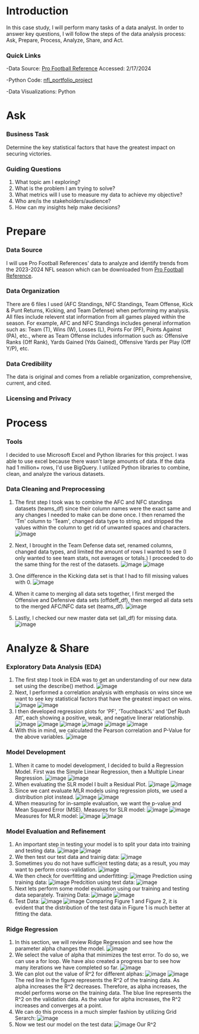 # Introduction
In this case study, I will perform many tasks of a data analyst. In order to answer key questions, I will follow the steps of the data analysis process: Ask, Prepare, Process, Analyze, Share, and Act.
### Quick Links

-Data Source: [Pro Football Reference](https://www.pro-football-reference.com/years/2023/) Accessed: 2/17/2024

-Python Code: [nfl_portfolio_project](https://github.com/KeninRamirez/NFL-23-24-Stats/blob/main/nfl_portfolio_project.ipynb)

-Data Visualizations: Python

# Ask
### Business Task

Determine the key statistical factors that have the greatest impact on securing victories.

### Guiding Questions

1. What topic am I exploring?
2. What is the problem I am trying to solve?
3. What metrics will I use to measure my data to achieve my objective?
4. Who are/is the stakeholders/audience?
5. How can my insights help make decisions?

# Prepare
### Data Source

I will use Pro Football References' data to analyze and identify trends from the 2023-2024 NFL season which can be downloaded from [Pro Football Reference](https://www.pro-football-reference.com/years/2023/).

### Data Organization
There are 6 files I used (AFC Standings, NFC Standings, Team Offense, Kick & Punt Returns, Kicking, and Team Defense) when performing my analysis. All files include relevent stat information from all games played within the season. For example, AFC and NFC Standings includes general information such as: Team (T), Wins (W), Losses (L), Points For (PF), Points Against (PA), etc., where as Team Offense includes information such as: Offensive Ranks (Off Rank), Yards Gained (Yds Gained), Offensive Yards per Play (Off Y/P), etc.

### Data Credibility
The data is original and comes from a reliable organization, comprehensive, current, and cited.

### Licensing and Privacy

# Process
### Tools

I decided to use Microsoft Excel and Python libraries for this project. I was able to use excel because there wasn't large amounts of data. If the data had 1 million+ rows, I'd use BigQuery. I utilized Python libraries to combine, clean, and analyze the various datasets.

### Data Cleaning and Preprocessing

1. The first step I took was to combine the AFC and NFC standings datasets (teams_df) since their column names were the exact same and any changes I needed to make can be done once. I then renamed the 'Tm' column to 'Team', changed data type to string, and stripped the values within the column to get rid of unwanted spaces and characters. ![image](https://github.com/KeninRamirez/NFL-23-24-Stats/assets/135486374/5d0011bc-5a88-4cb7-a96b-8e81e687e1ce)

2. Next, I brought in the Team Defense data set, renamed columns, changed data types, and limited the amount of rows I wanted to see (I only wanted to see team stats, not averages or totals.) I proceeded to do the same thing for the rest of the datasets. ![image](https://github.com/KeninRamirez/NFL-23-24-Stats/assets/135486374/ec7e516a-41eb-4ce6-adb9-65c490630473)
 ![image](https://github.com/KeninRamirez/NFL-23-24-Stats/assets/135486374/dee8eea2-4ece-43b1-b0ef-12930e02ff8e)
3. One difference in the Kicking data set is that I had to fill missing values with 0. ![image](https://github.com/KeninRamirez/NFL-23-24-Stats/assets/135486374/3b305264-c00a-4f5d-8524-95b4b9866a31)
4. When it came to merging all data sets together, I first merged the Offensive and Defensive data sets (offdeff_df), then merged all data sets to the merged AFC/NFC data set (teams_df). ![image](https://github.com/KeninRamirez/NFL-23-24-Stats/assets/135486374/9f3cc70a-ad8c-4ab9-880d-a4873147ff5b)
5. Lastly, I checked our new master data set (all_df) for missing data. ![image](https://github.com/KeninRamirez/NFL-23-24-Stats/assets/135486374/d7ba6006-6770-4948-8dd2-8058f40352ba)

# Analyze & Share
### Exploratory Data Analysis (EDA)

1. The first step I took in EDA was to get an understanding of our new data set using the describe() method. ![image](https://github.com/KeninRamirez/NFL-23-24-Stats/assets/135486374/a2726ffd-f60a-439f-9b90-a5ccb4ab1789)
2. Next, I performed a correlation analysis with emphasis on wins since we want to see key statistical factors that have the greatest impact on wins. ![image](https://github.com/KeninRamirez/NFL-23-24-Stats/assets/135486374/6ebc05ac-8033-409f-96a3-c94baa62ff4e) ![image](https://github.com/KeninRamirez/NFL-23-24-Stats/assets/135486374/93bdbf6d-9640-4626-9a70-b968bd2d287d)
3. I then developed regression plots for 'PF', 'Touchback%' and 'Def Rush Att', each showing a positive, weak, and negative linerar relationship. ![image](https://github.com/KeninRamirez/NFL-23-24-Stats/assets/135486374/ad06f9d3-74ec-441d-b7db-a1b057f98b2c) ![image](https://github.com/KeninRamirez/NFL-23-24-Stats/assets/135486374/3f598cd8-a826-4c18-9acb-60ce808c527e) ![image](https://github.com/KeninRamirez/NFL-23-24-Stats/assets/135486374/b529a4ca-1d2d-42e6-9580-8bd7e1891aaa) ![image](https://github.com/KeninRamirez/NFL-23-24-Stats/assets/135486374/cc1d11ff-c33c-414c-8155-de08e38922b3) ![image](https://github.com/KeninRamirez/NFL-23-24-Stats/assets/135486374/ab2033e3-66f1-436d-9633-ad4661240076) ![image](https://github.com/KeninRamirez/NFL-23-24-Stats/assets/135486374/d344d24f-1a51-432f-b434-fb231a2c72b8)
4. With this in mind, we calculated the Pearson correlation and P-Value for the above variables. ![image](https://github.com/KeninRamirez/NFL-23-24-Stats/assets/135486374/8fa286ee-8f5e-47d7-a5df-60112ceda1b8)
### Model Development

1. When it came to model development, I decided to build a Regression Model. First was the Simple Linear Regression, then a Multiple Linear Regression. ![image](https://github.com/KeninRamirez/NFL-23-24-Stats/assets/135486374/2fffaef7-a6e7-47a1-91e7-c921c78bac8c) ![image](https://github.com/KeninRamirez/NFL-23-24-Stats/assets/135486374/3e4be767-aa6d-4c96-b5c4-d3f0f7958274)
2. When evaluating the SLR model I built a Residual Plot. ![image](https://github.com/KeninRamirez/NFL-23-24-Stats/assets/135486374/1cf5a759-7ba2-4b05-a86b-213b68dc281d) ![image](https://github.com/KeninRamirez/NFL-23-24-Stats/assets/135486374/481b8cc8-88ce-4fef-aede-6a2a118513e9)
3. Since we cant evaluate MLR models using regression plots, we used a distribution plot instead. ![image](https://github.com/KeninRamirez/NFL-23-24-Stats/assets/135486374/59c5156b-9377-49d3-a572-67dda66e88be) ![image](https://github.com/KeninRamirez/NFL-23-24-Stats/assets/135486374/0f3802c2-fe0e-4d98-a8b4-72fdbe4e7da5)
4. When measuring for in-sample evaluation, we want the p-value and Mean Squared Error (MSE).
Measures for SLR model: ![image](https://github.com/KeninRamirez/NFL-23-24-Stats/assets/135486374/4c8b5c9a-9e5f-49ab-a031-8783bc81caa3) ![image](https://github.com/KeninRamirez/NFL-23-24-Stats/assets/135486374/33d77c9e-9152-453a-a6b9-273356141efc)
Measures for MLR model: ![image](https://github.com/KeninRamirez/NFL-23-24-Stats/assets/135486374/82dd4a99-f480-4219-812c-777ff52fe0d0) ![image](https://github.com/KeninRamirez/NFL-23-24-Stats/assets/135486374/5e700556-e00d-4a44-9038-785c6c22d971)
### Model Evaluation and Refinement
1. An important step in testing your model is to split your data into training and testing data. ![image](https://github.com/KeninRamirez/NFL-23-24-Stats/assets/135486374/01224d0e-2464-4f11-97ae-8216937b5379) ![image](https://github.com/KeninRamirez/NFL-23-24-Stats/assets/135486374/49b5db65-2a41-40ac-8a1c-3a8916a9f459)
2. We then test our test data and trainig data: ![image](https://github.com/KeninRamirez/NFL-23-24-Stats/assets/135486374/cae47c58-b2fc-49ac-96ac-be7c27150cdb)
3. Sometimes you do not have sufficient testing data; as a result, you may want to perform cross-validation. ![image](https://github.com/KeninRamirez/NFL-23-24-Stats/assets/135486374/233f255f-ee7b-4730-91d7-2424e5aed717)
4. We then check for overfitting and underfitting: ![image](https://github.com/KeninRamirez/NFL-23-24-Stats/assets/135486374/894a5c11-c9c1-48e9-aa04-6b26f7084b5b) Prediction using training data: ![image](https://github.com/KeninRamirez/NFL-23-24-Stats/assets/135486374/40002860-d6fa-4a3e-a745-df8523455329) Predcition using test data: ![image](https://github.com/KeninRamirez/NFL-23-24-Stats/assets/135486374/158d5538-9f36-4692-adec-0a0192c0d6e2)
5. Next lets perform some model evaluation using our training and testing data separately. Training Data: ![image](https://github.com/KeninRamirez/NFL-23-24-Stats/assets/135486374/8d6f1c7f-3c73-46ec-8642-f362d13830c8) ![image](https://github.com/KeninRamirez/NFL-23-24-Stats/assets/135486374/e3172868-c61e-4de5-8c80-34335d64936b)
6. Test Data: ![image](https://github.com/KeninRamirez/NFL-23-24-Stats/assets/135486374/dd6cf7f9-14a6-4d79-88d0-148ac701a35b) ![image](https://github.com/KeninRamirez/NFL-23-24-Stats/assets/135486374/9066669f-597e-41d3-9e08-1ff70b48ad31)
Comparing Figure 1 and Figure 2, it is evident that the distribution of the test data in Figure 1 is much better at fitting the data.
### Ridge Regression
1. In this section, we will review Ridge Regression and see how the parameter alpha changes the model. ![image](https://github.com/KeninRamirez/NFL-23-24-Stats/assets/135486374/0f5398c2-ee51-4861-9f96-13a13427103a)
2. We select the value of alpha that minimizes the test error. To do so, we can use a for loop. We have also created a progress bar to see how many iterations we have completed so far. ![image](https://github.com/KeninRamirez/NFL-23-24-Stats/assets/135486374/152e7f0c-99e6-47c6-b06c-d3f689af904d)
3. We can plot out the value of R^2 for different alphas: ![image](https://github.com/KeninRamirez/NFL-23-24-Stats/assets/135486374/e75b2abd-1da8-4c66-9efd-71b06ccd2789) ![image](https://github.com/KeninRamirez/NFL-23-24-Stats/assets/135486374/a955274d-4eb9-4de0-901b-e1a6c3193ab2) The red line in the figure represents the R^2 of the training data. As alpha increases the R^2 decreases. Therefore, as alpha increases, the model performs worse on the training data. The blue line represents the R^2 on the validation data. As the value for alpha increases, the R^2 increases and converges at a point.
4. We can do this process in a much simpler fashion by utilizing Grid Serarch: ![image](https://github.com/KeninRamirez/NFL-23-24-Stats/assets/135486374/6d041f83-d0ed-4c19-8c51-7dc6f0f8e09c)
5. Now we test our model on the test data: ![image](https://github.com/KeninRamirez/NFL-23-24-Stats/assets/135486374/64f372c7-409b-4886-b500-be39c726fa50) Our R^2































